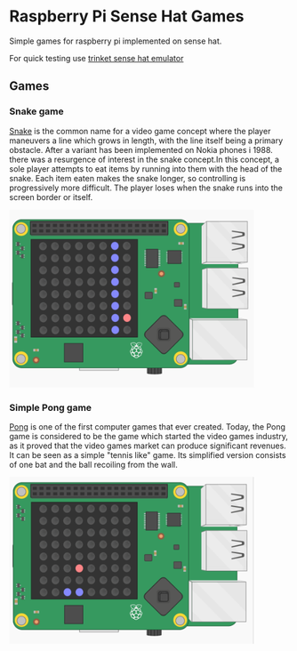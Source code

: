 # Raspberry Pi Sense Hat Games
Simple games for raspberry pi implemented on sense hat.

For quick testing use [trinket sense hat emulator](https://trinket.io/sense-hat)

## Games

### Snake game
[Snake](/snake.py) is the common name for a video game concept where the player maneuvers a line which grows in length, with the line itself being a primary obstacle. After a variant has been implemented
 on Nokia phones i 1988. there was a resurgence of interest in the snake concept.In this concept, a sole player attempts to eat items by running into them with the head of the snake. Each item eaten makes the snake longer, so controlling is progressively more difficult. The player loses when
the snake runs into the screen border or itself.

<img src='/assets/snake3.png' width='440px' height='320px' alt='snake1'>

### Simple Pong game
[Pong](/pong.py) is one of the first computer games that ever created. Today, the Pong game is considered to be the game which started the video games industry, as it proved that the video games
market can produce significant revenues.
It can be seen as a simple "tennis like" game. Its simplified version consists of one bat and the ball
recoiling from the wall.

<img src='/assets/pong1.png' width='440px' height='300px' alt='snake1'>
